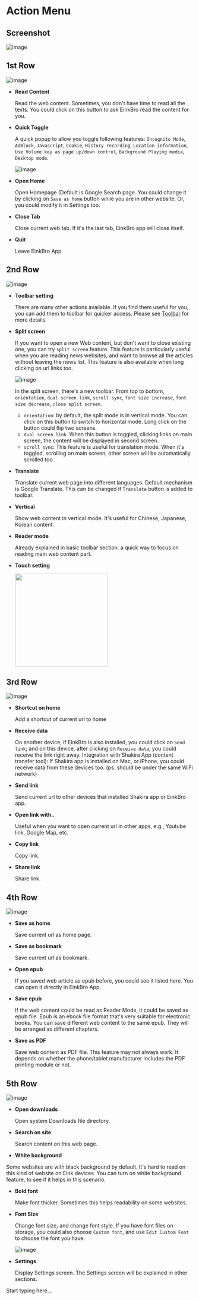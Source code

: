 # Action Menu

## Screenshot

![image](https://user-images.githubusercontent.com/4084738/212547308-012a2a90-2b0c-4a16-8466-a0b0c4097c42.png)

## 1st Row
![image](https://user-images.githubusercontent.com/4084738/212547345-d3f0bac8-7ecf-403e-87a5-f288d7465444.png)

* **Read Content**

  Read the web content. Sometimes, you don't have time to read all the texts. You could click on this button to ask EinkBro read the content for you.

* **Quick Toggle**

  A quick popup to allow you toggle following features: `Incognito Mode`, `AdBlock`, `Javascript`, `Cookie`, `History recording`, `Location information`, `Use Volume key as page up/down control`, `Background Playing media`, `Desktop mode`.

  ![image](https://user-images.githubusercontent.com/4084738/212547511-9626b82f-8559-4e6b-a4d5-0668e16ddada.png)

* **Open Home**

  Open Homepage (Default is Google Search page. You could change it by clicking on `Save as home` button while you are in other website. Or, you could modify it in Settings too.

* **Close Tab**

  Close current web tab. If it's the last tab, EinkBro app will close itself.

* **Quit**

  Leave EinkBro App.

## 2nd Row

![image](https://user-images.githubusercontent.com/4084738/212547940-6ea2133d-0c23-47ea-82b0-fea83b56bfc6.png)

* **Toolbar setting**

  There are many other actions available. If you find them useful for you, you can add them to toolbar for quicker access. Please see [Toolbar](https://github.com/plateaukao/einkbro/wiki/Toolbar-actions-and-customization) for more details.

* **Split screen**

  If you want to open a new Web content, but don't want to close existing one, you can try `split screen` feature. This feature is particularly useful when you are reading news websites, and want to browse all the articles without leaving the news list. This feature is also available when long clicking on url links too.

  ![image](https://user-images.githubusercontent.com/4084738/212548372-9ca5643e-2379-428e-a1cc-c20cf9061c2a.png)

  In the split screen, there's a new toolbar. From top to bottom, `orientation`, `dual screen link`, `scroll sync`, `font size increase`, `font size decrease`, `close split screen`.

    - `orientation`: by default, the split mode is in vertical mode. You can click on this button to switch to horizontal mode. Long click on the button could flip two screens.
    - `dual screen link`. When this button is toggled, clicking links on main screen, the content will be displayed in second screen.
    - `scroll sync`: This feature is useful for translation mode. When it's toggled, scrolling on main screen, other screen will be automatically scrolled too.

* **Translate**

  Translate current web page into different languages. Default mechanism is Google Translate. This can be changed if `Translate` button is added to toolbar.

* **Vertical**

  Show web content in vertical mode. It's useful for Chinese, Japanese, Korean content.

* **Reader mode**

  Already explained in basic toolbar section: a quick way to focus on reading main web content part.

* **Touch setting**

  <img src="https://user-images.githubusercontent.com/4084738/212548996-68e56706-e9b8-4ff3-91ba-cf9f4f0a1cbd.png" width="250" />

## 3rd Row

![image](https://user-images.githubusercontent.com/4084738/212549158-b116e0f6-9c50-49bf-be1a-377f689e48ba.png)

* **Shortcut on home**

  Add a shortcut of current url to home

* **Receive data**

  On another device, if EinkBro is also installed, you could click on `Send link`; and on this device, after clicking on `Receive data`, you could receive the link right away. Integration with Shakira App (content transfer tool): If Shakira app is installed on Mac, or iPhone, you could receive data from these devices too. (ps. should be under the same WiFi network)

* **Send link**

  Send current url to other devices that installed Shakira app or EinkBro app.

* **Open link with..**

  Useful when you want to open current url in other apps, e.g., Youtube link, Google Map, etc.

* **Copy link**

  Copy link.

* **Share link**

  Share link.

## 4th Row

![image](https://user-images.githubusercontent.com/4084738/212549172-59a06e0c-50a7-4487-bc49-39f6cac8abb7.png)

* **Save as home**

  Save current url as home page.

* **Save as bookmark**

  Save current url as bookmark.

* **Open epub**

  If you saved web article as epub before, you could see it listed here. You can open it directly in EinkBro App.

* **Save epub**

  If the web content could be read as Reader Mode, it could be saved as epub file. Epub is an ebook file format that's very suitable for electronic books. You can save different web content to the same epub. They will be arranged as different chapters.

* **Save as PDF**

  Save web content as PDF file. This feature may not always work. It depends on whether the phone/tablet manufacturer includes the PDF printing module or not.

## 5th Row

![image](https://user-images.githubusercontent.com/4084738/212549187-5a7db5cc-e5ad-4148-bcb8-c2f0b8c06250.png)

* **Open downloads**

  Open system Downloads file directory.

* **Search on site**

  Search content on this web page.

* **White background**


Some websites are with black background by default. It's hard to read on this kind of website on Eink devices. You can turn on white background feature, to see if it helps in this scenario.

* **Bold font**

  Make font thicker. Sometimes this helps readability on some websites.

* **Font Size**

  Change font size, and change font style. If you have font files on storage, you could also choose `Custom font`, and use `Edit Custom Font` to choose the font you have.

  ![image](https://user-images.githubusercontent.com/4084738/212550023-3360b141-45d3-41b6-afe6-5c7ea44b5d4e.png)

* **Settings**

  Display Settings screen. The Settings screen will be explained in other sections.

Start typing here...